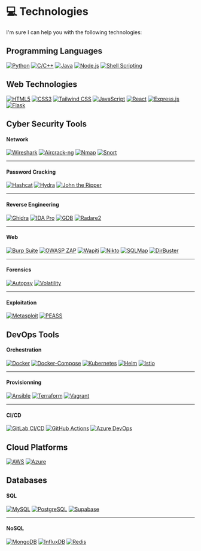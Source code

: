 # 💻 Technologies

I'm sure I can help you with the following technologies:

## **Programming Languages**

[![Python](https://img.shields.io/badge/-Python-333333?style=flat&logo=python)](https://www.python.org/)
[![C/C++](https://img.shields.io/badge/-C/C++-333333?style=flat&logo=c)](https://www.cprogramming.com/)
[![Java](https://img.shields.io/badge/-Java-333333?style=flat&logo=java)](https://www.java.com/)
[![Node.js](https://img.shields.io/badge/-Node.js-333333?style=flat&logo=node.js)](https://nodejs.org/)
[![Shell Scripting](https://img.shields.io/badge/-Shell_Scripting-333333?style=flat&logo=gnu-bash)](https://www.gnu.org/software/bash/)

## **Web Technologies**

[![HTML5](https://img.shields.io/badge/-HTML5-333333?style=flat&logo=html5)](https://developer.mozilla.org/en-US/docs/Web/Guide/HTML/HTML5)
[![CSS3](https://img.shields.io/badge/-CSS3-333333?style=flat&logo=css3)](https://developer.mozilla.org/en-US/docs/Web/CSS)
[![Tailwind CSS](https://img.shields.io/badge/-Tailwind_CSS-333333?style=flat&logo=tailwind-css)](https://tailwindcss.com/)
[![JavaScript](https://img.shields.io/badge/-JavaScript-333333?style=flat&logo=javascript)](https://developer.mozilla.org/en-US/docs/Web/JavaScript)
[![React](https://img.shields.io/badge/-React-333333?style=flat&logo=react)](https://reactjs.org/)
[![Express.js](https://img.shields.io/badge/-Express.js-333333?style=flat&logo=express)](https://expressjs.com/)
[![Flask](https://img.shields.io/badge/-Flask-333333?style=flat&logo=flask)](https://flask.palletsprojects.com/)

## **Cyber Security Tools**

#### Network

[![Wireshark](https://img.shields.io/badge/-Wireshark-333333?style=flat&logo=wireshark)](https://www.wireshark.org/)
[![Aircrack-ng](https://img.shields.io/badge/-Aircrack_ng-333333?style=flat&logo=aircrack-ng)](https://www.aircrack-ng.org/)
[![Nmap](https://img.shields.io/badge/-Nmap-333333?style=flat&logo=nmap)](https://nmap.org/)
[![Snort](https://img.shields.io/badge/-Snort-333333?style=flat&logo=snort)](https://www.snort.org/)

---

#### Password Cracking

[![Hashcat](https://img.shields.io/badge/-Hashcat-333333?style=flat&logo=hashcat)](https://hashcat.net/hashcat/)
[![Hydra](https://img.shields.io/badge/-Hydra-333333?style=flat&logo=hydra)](https://tools.kali.org/password-attacks/hydra)
[![John the Ripper](https://img.shields.io/badge/-John_the_Ripper-333333?style=flat&logo=john-the-ripper)](https://www.openwall.com/john/)

---

#### Reverse Engineering

[![Ghidra](https://img.shields.io/badge/-Ghidra-333333?style=flat&logo=ghidra)](https://ghidra-sre.org/)
[![IDA Pro](https://img.shields.io/badge/-IDA_Pro-333333?style=flat&logo=ida-pro)](https://www.hex-rays.com/products/ida/)
[![GDB](https://img.shields.io/badge/-GDB-333333?style=flat&logo=gdb)](https://www.gnu.org/software/gdb/)
[![Radare2](https://img.shields.io/badge/-Radare2-333333?style=flat&logo=radare2)](https://rada.re/n/)

---

#### Web

[![Burp Suite](https://img.shields.io/badge/-Burp_Suite-333333?style=flat&logo=burpsuite)](https://portswigger.net/burp)
[![OWASP ZAP](https://img.shields.io/badge/-OWASP_ZAP-333333?style=flat&logo=owasp)](https://owasp.org/www-project-zap/)
[![Wapiti](https://img.shields.io/badge/-Wapiti-333333?style=flat&logo=wapiti)](http://wapiti.sourceforge.net/)
[![Nikto](https://img.shields.io/badge/-Nikto-333333?style=flat&logo=nikto)](https://cirt.net/Nikto2)
[![SQLMap](https://img.shields.io/badge/-SQLMap-333333?style=flat&logo=sqlmap)](http://sqlmap.org/)
[![DirBuster](https://img.shields.io/badge/-DirBuster-333333?style=flat&logo=dirbuster)](https://sourceforge.net/projects/dirbuster/)

---

#### Forensics

[![Autopsy](https://img.shields.io/badge/-Autopsy-333333?style=flat&logo=autopsy)](https://www.sleuthkit.org/autopsy/)
[![Volatility](https://img.shields.io/badge/-Volatility-333333?style=flat&logo=volatility)](https://www.volatilityfoundation.org/)

---

#### Exploitation

[![Metasploit](https://img.shields.io/badge/-Metasploit-333333?style=flat&logo=metasploit)](https://www.metasploit.com/)
[![PEASS](https://img.shields.io/badge/-PEASS-333333?style=flat&logo=PEASS)](https://github.com/peass-ng/PEASS-ng)

## **DevOps Tools**

#### Orchestration

[![Docker](https://img.shields.io/badge/-Docker-333333?style=flat&logo=docker)](https://www.docker.com/)
[![Docker-Compose](https://img.shields.io/badge/-Docker_Compose-333333?style=flat&logo=docker)](https://docs.docker.com/compose/)
[![Kubernetes](https://img.shields.io/badge/-Kubernetes-333333?style=flat&logo=kubernetes)](https://kubernetes.io/)
[![Helm](https://img.shields.io/badge/-Helm-333333?style=flat&logo=helm)](https://helm.sh/)
[![Istio](https://img.shields.io/badge/-Istio-333333?style=flat&logo=istio)](https://istio.io/)

---

#### Provisionning

[![Ansible](https://img.shields.io/badge/-Ansible-333333?style=flat&logo=ansible)](https://www.ansible.com/)
[![Terraform](https://img.shields.io/badge/-Terraform-333333?style=flat&logo=terraform)](https://www.terraform.io/)
[![Vagrant](https://img.shields.io/badge/-Vagrant-333333?style=flat&logo=vagrant)](https://www.vagrantup.com/)

---

#### CI/CD

[![GitLab CI/CD](https://img.shields.io/badge/-GitLab_CI/CD-333333?style=flat&logo=gitlab)](https://docs.gitlab.com/ee/ci/)
[![GitHub Actions](https://img.shields.io/badge/-GitHub_Actions-333333?style=flat&logo=github-actions)](https://docs.github.com/en/actions)
[![Azure DevOps](https://img.shields.io/badge/-Azure_DevOps-333333?style=flat&logo=azure-devops)](https://azure.microsoft.com/en-us/services/devops/)

## **Cloud Platforms**

[![AWS](https://img.shields.io/badge/-AWS-333333?style=flat&logo=amazon-aws)](https://aws.amazon.com/)
[![Azure](https://img.shields.io/badge/-Azure-333333?style=flat&logo=microsoft-azure)](https://azure.microsoft.com/)

## **Databases**

#### SQL

[![MySQL](https://img.shields.io/badge/-MySQL-333333?style=flat&logo=mysql)](https://www.mysql.com/)
[![PostgreSQL](https://img.shields.io/badge/-PostgreSQL-333333?style=flat&logo=postgresql)](https://www.postgresql.org/)
[![Supabase](https://img.shields.io/badge/-Supabase-333333?style=flat&logo=supabase)](https://supabase.io/)

---

#### NoSQL

[![MongoDB](https://img.shields.io/badge/-MongoDB-333333?style=flat&logo=mongodb)](https://www.mongodb.com/)
[![InfluxDB](https://img.shields.io/badge/-InfluxDB-333333?style=flat&logo=influxdb)](https://www.influxdata.com/)
[![Redis](https://img.shields.io/badge/-Redis-333333?style=flat&logo=redis)](https://redis.io/)
